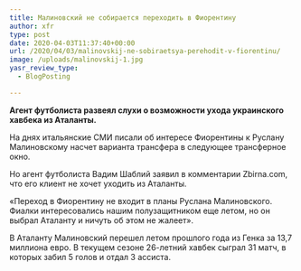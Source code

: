 ```yaml
---
title: Малиновский не собирается переходить в Фиорентину
author: xfr
type: post
date: 2020-04-03T11:37:40+00:00
url: /2020/04/03/malinovskij-ne-sobiraetsya-perehodit-v-fiorentinu/
image: /uploads/malinovskij-1.jpg
yasr_review_type:
  - BlogPosting

---
```

**Агент футболиста развеял слухи о возможности ухода украинского хавбека из Аталанты.**

На днях итальянские СМИ писали об интересе Фиорентины к Руслану Малиновскому насчет варианта трансфера в следующее трансферное окно.

Но агент футболиста Вадим Шаблий заявил в комментарии Zbirna.com, что его клиент не хочет уходить из Аталанты.

«Переход в Фиорентину не входит в планы Руслана Малиновского. Фиалки интересовались нашим полузащитником еще летом, но он выбрал Аталанту и ничуть об этом не жалеет».

В Аталанту Малиновский перешел летом прошлого года из Генка за 13,7 миллиона евро. В текущем сезоне 26-летний хавбек сыграл 31 матч, в которых забил 5 голов и отдал 3 ассиста.